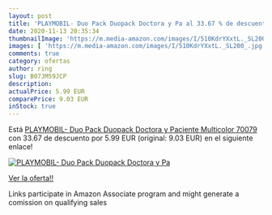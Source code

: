 ```yaml
---
layout: post
title: 'PLAYMOBIL- Duo Pack Duopack Doctora y Pa al 33.67 % de descuento'
date: 2020-11-13 20:35:34
thumbnailImage: 'https://m.media-amazon.com/images/I/510KdrYXxtL._SL200_.jpg'
images: [ 'https://m.media-amazon.com/images/I/510KdrYXxtL._SL200_.jpg' ]
comments: true
category: ofertas
author: ring
slug: B07JM59JCP
description:
actualPrice: 5.99 EUR
comparePrice: 9.03 EUR
inStock: true
---
```


Está [PLAYMOBIL- Duo Pack Duopack Doctora y Paciente  Multicolor  70079 ](https://www.amazon.es/dp/B07JM59JCP/?tag=tolees-21) con 33.67 de descuento por 5.99 EUR (original: 9.03 EUR) en el siguiente enlace!

[![PLAYMOBIL- Duo Pack Duopack Doctora y Pa](https://m.media-amazon.com/images/I/510KdrYXxtL._SL200_.jpg)](https://www.amazon.es/dp/B07JM59JCP/?tag=tolees-21)

[Ver la oferta!!](https://www.amazon.es/dp/B07JM59JCP/?tag=tolees-21)

Links participate in Amazon Associate program and might generate a comission on qualifying sales


